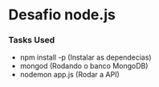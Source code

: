 # Desafio node.js

### Tasks Used

- npm install -p (Instalar as dependecias)
- mongod (Rodando o banco MongoDB)
- nodemon app.js (Rodar a API)

